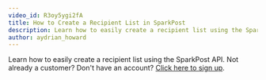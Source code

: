 ```yaml
---
video_id: R3oy5ygi2fA
title: How to Create a Recipient List in SparkPost
description: Learn how to easily create a recipient list using the SparkPost API.
author: aydrian_howard
---
```

Learn how to easily create a recipient list using the SparkPost API. Not already a customer? Don't have an account? [Click here to sign up](https://app.sparkpost.com/sign-up?src=SP-Website&sfdcid=701600000011daf).
